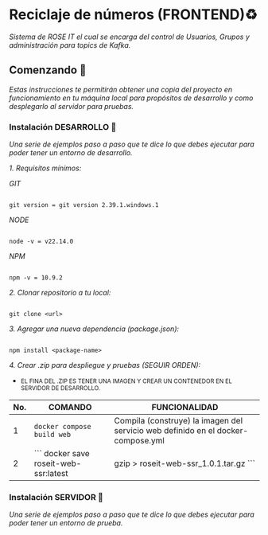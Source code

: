 
# Reciclaje de números (FRONTEND)♻️

  

_Sistema de ROSE IT el cual se encarga del control de Usuarios, Grupos y administración para topics de Kafka._

  

## Comenzando 🚀

  

_Estas instrucciones te permitirán obtener una copia del proyecto en funcionamiento en tu máquina local para propósitos de desarrollo y como desplegarlo al servidor para pruebas._

  

### Instalación DESARROLLO 🔧

  

_Una serie de ejemplos paso a paso que te dice lo que debes ejecutar para poder tener un entorno de desarrollo._

  

_1. Requisitos mínimos:_

  

_GIT_

  

```

git version = git version 2.39.1.windows.1

```

  

_NODE_

  

```

node -v = v22.14.0

```

  

_NPM_

  

```

npm -v = 10.9.2

```

  

_2. Clonar repositorio a tu local:_

  

```

git clone <url>

```

  

_3. Agregar una nueva dependencia (package.json):_

  

```

npm install <package-name>

```

  

_4. Crear .zip para despliegue y pruebas (SEGUIR ORDEN):_

* <small>EL FINA DEL .ZIP ES TENER UNA IMAGEN Y CREAR UN CONTENEDOR EN EL SERVIDOR DE DESARROLLO.</small>

| No. |COMANDO                           | FUNCIONALIDAD|
|--   |--                                |--            |
|1    | ``` docker compose build web ``` |Compila (construye) la imagen del servicio web definido en el docker-compose.yml|
|2    | ``` docker  save  roseit-web-ssr:latest  |  gzip  >  roseit-web-ssr_1.0.1.tar.gz ``` |Exporta la imagen `roseit-web-ssr:latest` a un tar (stdout), lo comprime con `gzip` y guarda el archivo `roseit-web-ssr_1.0.1.tar.gz` (contraparte de `docker load`).|


### Instalación SERVIDOR 🔧

_Una serie de ejemplos paso a paso que te dice lo que debes ejecutar para poder tener un entorno de prueba._

